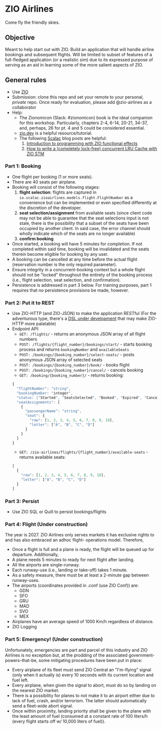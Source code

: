 # ZIO Airlines
Come fly the friendly skies.

## Objective
Meant to help start out with ZIO. Build an application that will handle airline bookings and subsequent flights. Will be 
limited to subset of features of a full-fledged application (or a realistic sim) due to its expressed purpose of serving
as an aid in learning some of the more salient aspects of ZIO.

## General rules
- Use [ZIO](https://zio.dev)
- Submission: clone this repo and set your remote to your personal, _private_ repo. Once ready for evaluation, please
add @zio-airlines as a collaborator
- Help: 
  - The Zionomicon (Slack: #zionomicon) book is the ideal companion for this workshop. Particularly, chapters 2-4, 6-14,
  20-21, 34-37, and, perhaps, 26 for pt. 4 and 5 could be considered essential.
  - [zio.dev](https://zio.dev/next/overview/) is a helpful resource/tutorial.
  - The following [Scalac](https://scalac.io) blog posts are helpful:
    1. [Introduction to programming with ZIO functional effects](https://scalac.io/blog/introduction-to-programming-with-zio-functional-effects/)
    2. [How to write a (completely lock-free) concurrent LRU Cache with ZIO STM](https://scalac.io/blog/how-to-write-a-completely-lock-free-concurrent-lru-cache-with-zio-stm/)
  
### Part 1: Booking
- One flight per booking (1 or more seats).
- There are 40 seats per airplane.
- Booking will consist of the following stages: 
  1. **flight selection**: flights are captured in `io.scalac.zioairlines.models.flight.FlightNumber` as a convenience
but can be implemented or even specified differently at the discretion of the developer.
  2. **seat selection/assignment** from available seats (since client code may not be able to guarantee that the seat 
selections input is not stale, there is the possibility that a subset of the seats have been 
occupied by another client. In said case, the error channel should wholly indicate which of the seats are no longer 
available)
  3. **confirm booking**
- Once started, a booking will have 5 minutes for completion. If not completed within said time, booking will be 
invalidated and the seats therein become eligible for booking by any user.
- A booking can be cancelled at any time before the actual flight (reservation number is the only required parameter).
- Ensure integrity in a concurrent-booking context but a whole flight should not be "locked" throughout the entirety of
the booking process (i.e., flight selection, seat selection, and confirmation).
- Persistence is addressed in part 3 below. For training purposes, part 1 requires that *no* persistence provisions be 
made, however.

### Part 2: Put it to REST
- Use ZIO-HTTP (and ZIO-JSON) to make the application RESTful (For the adventurous type, there's a 
[DSL under development](https://github.com/kitlangton/zio-app) that may make ZIO-HTTP more palatable)
- Endpoint API:
  - `GET: /flights/` - returns an anonymous JSON array of all flight numbers
  - `POST: /flights/{flight_number}/bookings/start/` - starts booking process and returns `bookingNumber`
and `availableSeats`  
  - `POST: /bookings/{booking_number}/select-seats/` - posts anonymous JSON array of selected seats
  - `POST: /bookings/{booking_number}/book/` - books flight
  - `POST: /bookings/{booking_number}/cancel/` - cancels booking
  - `GET: /booking/{booking_number}/` - returns booking:
  ```javascript
  {
    "flightNumber": "string",
    "bookingNumber: "integer",
    "status: ["Started", "SeatsSelected", "Booked", "Expired", "Canceled"],
    "seatAssignments": [
      {
        "passengerName": "string",
        "seat": {
          "row": [1, 2, 3, 4, 5, 6, 7, 8, 9, 10],
          "letter": ["A", "B", "C", "D"]
        }
      }
    ]
  }
  ```
  - `GET: /zio-airlines/flights/{flight_number}/available-seats` - returns available seats:
  ```javascript
  [
    {
      "row": [1, 2, 3, 4, 5, 6, 7, 8, 9, 10],
      "letter": ["A", "B", "C", "D"]
    }
  ]
  ```

### Part 3: Persist
- Use ZIO SQL or Quill to persist bookings/flights

### Part 4: Flight (Under construction)
The year is 2027. ZIO Airlines only serves markets it has exclusive rights to and has also embraced an adhoc flight-
operations model. Therefore, 
- Once a flight is full and a plane is ready, the flight will be queued up for departure. Additionally,
- A plane needs 5 minutes to ready for next flight after landing.
- All the airports are single-runway.
- Each runway-use (i.e., landing or take-off) takes 1 minute.
- As a safety measure, there must be at least a 2-minute gap between runway-uses.
- The airports (coordinates provided in .conf (use ZIO Conf)) are:
  - GDN
  - SFO
  - GRU
  - MAD
  - SVO
  - MEX
- Airplanes have an average speed of 1000 Km/h regardless of distance.
- ZIO Logging

### Part 5: Emergency! (Under construction)
Unfortunately, emergencies are part and parcel of this industry and ZIO Airlines is no exception but, at the 
prodding of the associated government-powers-that-be, some mitigating procedures have been put in place:
- Every airplane of its fleet must send ZIO Central an "I'm-flying" signal (only when it actually is) every 10 seconds 
with its current location and fuel left.
- Every airplane, when given the signal to abort, must do so by landing on the nearest ZIO market.
- There is a possibility for planes to not make it to an airport either due to lack of fuel, crash, and/or terrorism.
The latter should automatically send a fleet-wide abort signal.
- Once within proximity, landing priority shall be given to the plane with the least amount of fuel (consumed at a 
constant rate of 100 liters/h (every flight starts off w/ 10,000 liters of fuel)).
